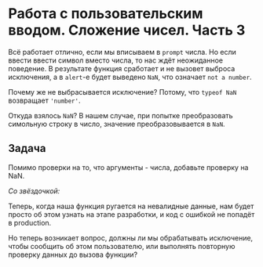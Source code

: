 # Работа с пользовательским вводом. Сложение чисел. Часть 3

Всё работает отлично, если мы вписываем в `prompt` числа.
Но если ввести ввести символ вместо числа, то нас ждёт неожиданное
поведение. В результате функция сработает и не вызовет выброса
исключения, а в `alert`-е будет выведено `NaN`, что означает 
`not a number`.

Почему же не выбрасывается исключение? Потому, что `typeof NaN`
возвращает `'number'`. 

Откуда взялось `NaN`? В нашем случае, при попытке преобразовать
симольную строку в число, значение преобразовывается в `NaN`.

## Задача

Помимо проверки на то, что аргументы - числа, 
добавьте проверку на NaN.

*Со звёздочкой:*

Теперь, когда наша функция ругается на невалидные данные, нам будет
просто об этом узнать на этапе разработки, и код с ошибкой не попадёт в 
production.

Но теперь возникает вопрос, должны ли мы обрабатывать исключение,
чтобы сообщить об этом пользователю, или выполнять повторную проверку
данных до вызова функции?